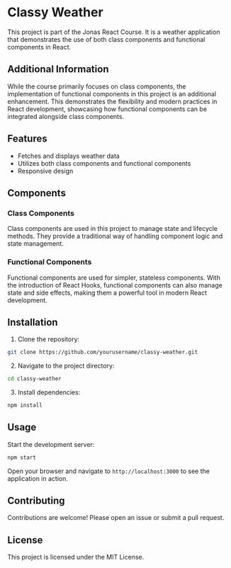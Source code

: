 # Classy Weather

This project is part of the Jonas React Course. It is a weather application that demonstrates the use of both class components and functional components in React.

## Additional Information

While the course primarily focuses on class components, the implementation of functional components in this project is an additional enhancement. This demonstrates the flexibility and modern practices in React development, showcasing how functional components can be integrated alongside class components.

## Features

- Fetches and displays weather data
- Utilizes both class components and functional components
- Responsive design

## Components

### Class Components

Class components are used in this project to manage state and lifecycle methods. They provide a traditional way of handling component logic and state management.

### Functional Components

Functional components are used for simpler, stateless components. With the introduction of React Hooks, functional components can also manage state and side effects, making them a powerful tool in modern React development.

## Installation

1. Clone the repository:

```bash
git clone https://github.com/yourusername/classy-weather.git
```

2. Navigate to the project directory:

```bash
cd classy-weather
```

3. Install dependencies:

```bash
npm install
```

## Usage

Start the development server:

```bash
npm start
```

Open your browser and navigate to `http://localhost:3000` to see the application in action.

## Contributing

Contributions are welcome! Please open an issue or submit a pull request.

## License

This project is licensed under the MIT License.
